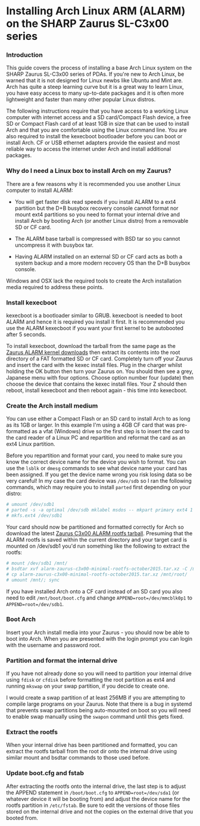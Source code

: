# Installing Arch Linux ARM (ALARM) on the SHARP Zaurus SL-C3x00 series

### Introduction

This guide covers the process of installing a base Arch Linux system on the SHARP Zaurus SL-C3x00 series of PDAs. If you're new to Arch Linux, be warned that it is not designed for Linux newbs like Ubuntu and Mint are. Arch has quite a steep learning curve but it is a great way to learn Linux, you have easy access to many up-to-date packages and it is often more lightweight and faster than many other popular Linux distros.

The following instructions require that you have access to a working Linux computer with internet access and a SD card/Compact Flash device, a free SD or Compact Flash card of at least 1GB in size that can be used to install Arch and that you are comfortable using the Linux command line. You are also required to install the kexecboot bootloader before you can boot or install Arch. CF or USB ethernet adapters provide the easiest and most reliable way to access the internet under Arch and install additional packages.

### Why do I need a Linux box to install Arch on my Zaurus?

There are a few reasons why it is recommended you use another Linux computer to install ALARM:

* You will get faster disk read speeds if you install ALARM to a ext4 partition but the D+B busybox recovery console cannot format nor mount ext4 partitions so you need to format your internal drive and install Arch by booting Arch (or another Linux distro) from a removable SD or CF card.

* The ALARM base tarball is compressed with BSD tar so you cannot uncompress it with busybox tar.

* Having ALARM installed on an external SD or CF card acts as both a system backup and a more modern recovery OS than the D+B busybox console.

Windows and OSX lack the required tools to create the Arch installation media required to address these points.

### Install kexecboot

kexecboot is a bootloader similar to GRUB. kexecboot is needed to boot ALARM and hence it is required you install it first. It is recommended you use the ALARM kexecboot if you want your first kernel to be autobooted after 5 seconds.

To install kexecboot, download the tarball from the same page as the [Zaurus ALARM kernel downloads](https://github.com/greguu/linux-4.2.3-c3x00/releases) then extract its contents into the root directory of a FAT formatted SD or CF card. Completely turn off your Zaurus and insert the card with the kexec install files. Plug in the charger whilst holding the OK button then turn your Zaurus on. You should then see a grey, Japanese menu with four options. Choose option number four (update) then choose the device that contains the kexec install files. Your Z should then reboot, install kexecboot and then reboot again - this time into kexecboot.

### Create the Arch install medium

You can use either a Compact Flash or an SD card to install Arch to as long as its 1GB or larger. In this example I'm using a 4GB CF card that was pre-formatted as a vfat (Windows) drive so the first step is to insert the card to the card reader of a Linux PC and repartition and reformat the card as an ext4 Linux partition.

Before you repartition and format your card, you need to make sure you know the correct device name for the device you wish to format. You can use the `lsblk` or `dmesg` commands to see what device name your card has been assigned. If you get the device name wrong you risk losing data so be very careful! In my case the card device was `/dev/sdb` so I ran the following commands, which may require you to install `parted` first depending on your distro:

```sh
# umount /dev/sdb1
# parted -s -a optimal /dev/sdb mklabel msdos -- mkpart primary ext4 1 -1
# mkfs.ext4 /dev/sdb1
```

Your card should now be partitioned and formatted correctly for Arch so download the latest [Zaurus C3x00 ALARM rootfs tarball](https://github.com/greguu/alarm-zaurus-c3x00/releases). Presuming that the ALARM rootfs is saved within the current directory and your target card is mounted on /dev/sdb1 you'd run something like the following to extract the rootfs:

```sh
# mount /dev/sdb1 /mnt/
# bsdtar xvf alarm-zaurus-c3x00-minimal-rootfs-october2015.tar.xz -C /mnt/
# cp alarm-zaurus-c3x00-minimal-rootfs-october2015.tar.xz /mnt/root/
# umount /mnt/; sync
```

If you have installed Arch onto a CF card instead of an SD card you also need to edit `/mnt/boot/boot.cfg` and change `APPEND=root=/dev/mmcblk0p1` to `APPEND=root=/dev/sdb1`.

### Boot Arch

Insert your Arch install media into your Zaurus - you should now be able to boot into Arch. When you are presented with the login prompt you can login with the username and password root.

### Partition and format the internal drive

If you have not already done so you will need to partition your internal drive using `fdisk` or `cfdisk` before formatting the root partition as ext4 and running `mkswap` on your swap partition, if you decide to create one. 

I would create a swap partition of at least 256MB if you are attempting to compile large programs on your Zaurus. Note that there is a bug in systemd that prevents swap partitions being auto-mounted on boot so you will need to enable swap manually using the `swapon` command until this gets fixed.

### Extract the rootfs

When your internal drive has been partitioned and formatted, you can extract the rootfs tarball from the root dir onto the internal drive using similar mount and bsdtar commands to those used before. 

### Update boot.cfg and fstab

After extracting the rootfs onto the internal drive, the last step is to adjust the APPEND statement in `/boot/boot.cfg` to `APPEND=root=/dev/sda1` (or whatever device it will be booting from) and adjust the device name for the rootfs partition in `/etc/fstab`. Be sure to edit the versions of those files stored on the internal drive and not the copies on the external drive that you booted from.
